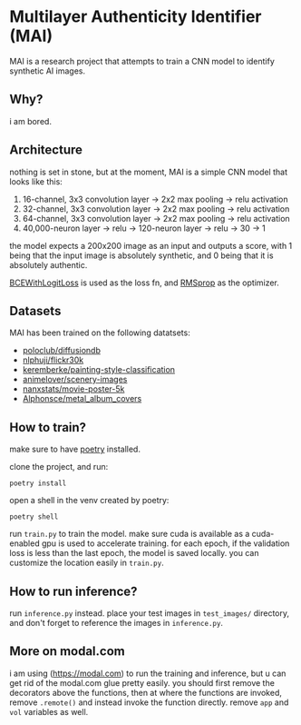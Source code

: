 # Multilayer Authenticity Identifier (MAI)

MAI is a research project that attempts to train a CNN model to identify synthetic AI images.

## Why?

i am bored.

## Architecture

nothing is set in stone, but at the moment, MAI is a simple CNN model that looks like this:

1. 16-channel, 3x3 convolution layer -> 2x2 max pooling -> relu activation
2. 32-channel, 3x3 convolution layer -> 2x2 max pooling -> relu activation
3. 64-channel, 3x3 convolution layer -> 2x2 max pooling -> relu activation
4. 40,000-neuron layer -> relu -> 120-neuron layer -> relu -> 30 -> 1

the model expects a 200x200 image as an input and outputs a score, with 1 being that the input image is absolutely synthetic, and 0 being that it is absolutely authentic.

[BCEWithLogitLoss](https://pytorch.org/docs/stable/generated/torch.nn.BCEWithLogitsLoss.html) is used as the loss fn, and [RMSprop](https://pytorch.org/docs/stable/generated/torch.optim.RMSprop.html) as the optimizer.

## Datasets

MAI has been trained on the following datatsets:

- [poloclub/diffusiondb](https://huggingface.co/datasets/poloclub/diffusiondb)
- [nlphuji/flickr30k](https://huggingface.co/datasets/nlphuji/flickr30k)
- [keremberke/painting-style-classification](https://huggingface.co/datasets/keremberke/painting-style-classification)
- [animelover/scenery-images](https://huggingface.co/datasets/animelover/scenery-images)
- [nanxstats/movie-poster-5k](https://huggingface.co/datasets/nanxstats/movie-poster-5k)
- [Alphonsce/metal_album_covers](https://huggingface.co/datasets/Alphonsce/metal_album_covers)

## How to train?

make sure to have [poetry](https://python-poetry.org) installed.

clone the project, and run:

```
poetry install
```

open a shell in the venv created by poetry:

```
poetry shell
```

run `train.py` to train the model. make sure cuda is available as a cuda-enabled gpu is used to accelerate training. for each epoch, if the validation loss is less than the last epoch, the model is saved locally. you can customize the location easily in `train.py`.

## How to run inference?

run `inference.py` instead. place your test images in `test_images/` directory, and don't forget to reference the images in `inference.py`.

## More on modal.com

i am using (https://modal.com) to run the training and inference, but u can get rid of the modal.com glue pretty easily. you should first remove the decorators above the functions, then at where the functions are invoked, remove `.remote()` and instead invoke the function directly. remove `app` and `vol` variables as well.

